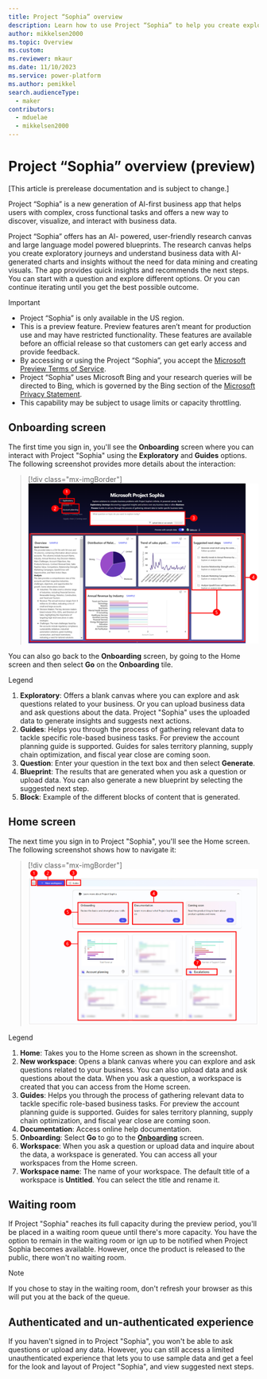 ```yaml
---
title: Project “Sophia” overview
description: Learn how to use Project “Sophia” to help you create exploratory journeys and understand business data with AI-generated charts and insights.
author: mikkelsen2000
ms.topic: Overview
ms.custom: 
ms.reviewer: mkaur
ms.date: 11/10/2023
ms.service: power-platform
ms.author: pemikkel
search.audienceType:
  - maker
contributors:
  - mduelae
  - mikkelsen2000
---
```


# Project “Sophia” overview (preview)

[This article is prerelease documentation and is subject to change.]

Project “Sophia” is a new generation of AI-first business app that helps users with complex, cross functional tasks and offers a new way to discover, visualize, and interact with business data. 

Project “Sophia” offers has an AI- powered, user-friendly research canvas and large language model powered blueprints. The research canvas helps you create exploratory journeys and understand business data with AI-generated charts and insights without the need for data mining and creating visuals. The app provides quick insights and recommends the next steps. You can start with a question and explore different options. Or you can continue iterating until you get the best possible outcome. 

> [!IMPORTANT]
> - Project “Sophia” is only available in the US region.
> - This is a preview feature. Preview features aren’t meant for production use and may have restricted functionality. These features are available before an official release so that customers can get early access and provide feedback.
> - By accessing or using the Project “Sophia”, you accept the [Microsoft Preview Terms of Service](https://go.microsoft.com/fwlink/?linkid=2242556).
> - Project “Sophia” uses Microsoft Bing and your research queries will be directed to Bing, which is governed by the Bing section of the [Microsoft Privacy Statement](https://privacy.microsoft.com/en-us/privacystatement).
> - This capability may be subject to usage limits or capacity throttling.

## Onboarding screen

The first time you sign in, you'll see the **Onboarding** screen where you can interact with Project "Sophia" using the **Exploratory** and **Guides** options. The following screenshot provides more details about the interaction: 

> [!div class="mx-imgBorder"]
> ![Project "Sophia" main screen.](media/ps-main-screen.png)

You can also go back to the **Onboarding** screen, by going to the Home screen and then select **Go** on the **Onboarding** tile.

Legend

1. **Exploratory**: Offers a blank canvas where you can explore and ask questions related to your business. Or you can upload business data and ask questions about the data. Project "Sophia" uses the uploaded data to generate insights and suggests next actions.
2. **Guides**: Helps you through the process of gathering relevant data to tackle specific role-based business tasks. For preview the account planning guide is supported. Guides for sales territory planning, supply chain optimization, and fiscal year close are coming soon.
3. **Question**: Enter your question in the text box and then select **Generate**.
4. **Blueprint**: The results that are generated when you ask a question or upload data. You can also generate a new blueprint by selecting the suggested next step.
5. **Block**: Example of the different blocks of content that is generated.

## Home screen

The next time you sign in to Project "Sophia", you'll see the Home screen. The following screenshot shows how to navigate it:


> [!div class="mx-imgBorder"]
> ![Project "Sophia" Home screen.](media/ps-home-screen.png)

Legend

1. **Home**: Takes you to the Home screen as shown in the screenshot.
2. **New workspace**: Opens a blank canvas where you can explore and ask questions related to your business. You can also upload data and ask questions about the data. When you ask a question, a workspace is created that you can access from the Home screen.
3. **Guides**: Helps you through the process of gathering relevant data to tackle specific role-based business tasks. For preview the account planning guide is supported. Guides for sales territory planning, supply chain optimization, and fiscal year close are coming soon.
4. **Documentation**: Access online help documentation.
5. **Onboarding**: Select **Go** to go to the [**Onboarding**](overview.md#onboarding-screen) screen.
6. **Workspace**: When you ask a question or upload data and inquire about the data, a workspace is generated. You can access all your workspaces from the Home screen.
7. **Workspace name**: The name of your workspace. The default title of a workspace is **Untitled**. You can select the title and rename it.

## Waiting room

If Project "Sophia" reaches its full capacity during the preview period, you'll be placed in a waiting room queue until there's more capacity. You have the option to remain in the waiting room or ign up to be notified when Project Sophia becomes available. However, once the product is released to the public, there won't no waiting room.


> [!Note]
> If you chose to stay in the waiting room, don't refresh your browser as this will put you at the back of the queue.

## Authenticated and un-authenticated experience

If you haven't signed in to Project "Sophia", you won't be able to ask questions or upload any data. However, you can still access a limited unauthenticated experience that lets you to use sample data and get a feel for the look and layout of Project "Sophia", and view suggested next steps.
